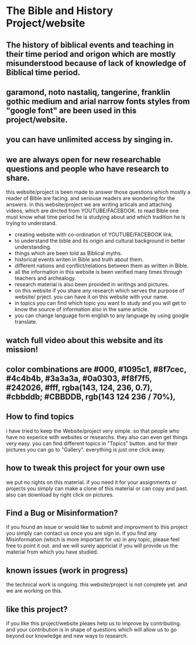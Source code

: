 
# The Bible and History Project/website

## The history of biblical events and teaching in their time period and origon which are mostly misunderstood because of lack of knowledge of Biblical time period.

## garamond, noto nastaliq, tangerine, franklin gothic medium and arial narrow fonts styles from "google font" are been used in this project/website.

## you can have unlimited access by singing in.

## we are always open for new researchable questions and people who have research to share.


this website/project is been made to answer those questions which mostly a reader of Bible are facing. and seriouse readers are wondering for the answers. in this website/project we are writing articals and attaching videos, which are dircted from YOUTUBE/FACEBOOK.
to read Bible one must know what time period he is studying about and which tradition he is trying to understand.

* creating website with co-ordination of YOUTUBE/FACEBOOK link.
* to understand the bible and its origin and cultural  background in better 
  understanding.
* things which are been told as Biblical myths.
* historical events writen in Bible and truth about them.
* different nations and conflict/relations between them as written in Bible.
* all the information in this website is been verified many times through teachers 
  and archealogy.
* research material is also been provided in writings and pictures.
* on this website if you share any research which serves the purpose of website/ 
  prject. you can have it on this website with your name.
* in topics you can find which topic you want to study and you will get to know the 
  source of information also in the same article.
* you can change language form english to any language by using google translate.

## watch full video about this website and its mission!
<a href="https://www.facebook.com/plugins/video.php?height=420&href=https%3A%2F%2Fwww.facebook.com%2F100069562715653%2Fvideos%2F390862163171921%2F&show_text=false&width=560&t=0" target="_blank"></a>

## color combinations are #000, #1095c1, #8f7cec, #4c4b4b, #3a3a3a, #0a0303, #f8f7f5, #242026, #fff, rgba(143, 124, 236, 0.7), #cbbddb; #CBBDDB, rgb(143 124 236 / 70%), 


## How to find topics

i have tried to keep the Website/project very simple. so that people who have no experice with websites or researchs. they also can even get things very easy. you can find different topics in "Topics" button. and for their pictures you can go to "Gallery". everything is just one click away. 

## how to tweak this project for your own use

we put no rights on this material. if you need it for your assignments or projects you simply can make a clone of this material or can copy and past. also can download by right click on pictures.

## Find a Bug or Misinformation?

if you found an issue or would like to submit and improvment to this project you simply can contact us once you are sign in.
if you find any Misinformation (which is more important for us) in any topic, please feel free to point it out. and we will surely appriciat if you will provide us the material from which you have studied.

## known issues (work in progress)
the technical work is ongoing. this website/project is not complete yet. and we are working on this.

## like this project?

if you like this project/website pleaes help us to improve by contributing. and your contribution is in shape of questions which will allow us to go beyond our knowledge and new ways to research.
